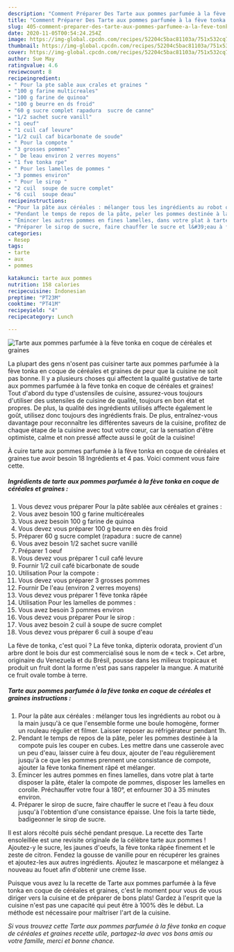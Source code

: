 ```yaml
---
description: "Comment Préparer Des Tarte aux pommes parfumée à la fève tonka en coque de céréales et graines"
title: "Comment Préparer Des Tarte aux pommes parfumée à la fève tonka en coque de céréales et graines"
slug: 405-comment-preparer-des-tarte-aux-pommes-parfumee-a-la-feve-tonka-en-coque-de-cereales-et-graines
date: 2020-11-05T00:54:24.254Z
image: https://img-global.cpcdn.com/recipes/52204c5bac81103a/751x532cq70/tarte-aux-pommes-parfumee-a-la-feve-tonka-en-coque-de-cereales-et-graines-photo-principale-de-la-recette.jpg
thumbnail: https://img-global.cpcdn.com/recipes/52204c5bac81103a/751x532cq70/tarte-aux-pommes-parfumee-a-la-feve-tonka-en-coque-de-cereales-et-graines-photo-principale-de-la-recette.jpg
cover: https://img-global.cpcdn.com/recipes/52204c5bac81103a/751x532cq70/tarte-aux-pommes-parfumee-a-la-feve-tonka-en-coque-de-cereales-et-graines-photo-principale-de-la-recette.jpg
author: Sue May
ratingvalue: 4.6
reviewcount: 8
recipeingredient:
- " Pour la pte sable aux crales et graines "
- "100 g farine multicreales"
- "100 g farine de quinoa"
- "100 g beurre en ds froid"
- "60 g sucre complet rapadura  sucre de canne"
- "1/2 sachet sucre vanill"
- "1 oeuf"
- "1 cuil caf levure"
- "1/2 cuil caf bicarbonate de soude"
- " Pour la compote "
- "3 grosses pommes"
- " De leau environ 2 verres moyens"
- "1 fve tonka rpe"
- " Pour les lamelles de pommes "
- "3 pommes environ"
- " Pour le sirop "
- "2 cuil  soupe de sucre complet"
- "6 cuil  soupe deau"
recipeinstructions:
- "Pour la pâte aux céréales : mélanger tous les ingrédients au robot ou à la main jusqu&#39;à ce que l&#39;ensemble forme une boule homogène, former un rouleau régulier et filmer. Laisser reposer au réfrigérateur pendant 1h."
- "Pendant le temps de repos de la pâte, peler les pommes destinée à la compote puis les couper en cubes. Les mettre dans une casserole avec un peu d&#39;eau, laisser cuire à feu doux, ajouter de l&#39;eau régulièrement jusqu&#39;à ce que les pommes prennent une consistance de compote, ajouter la fève tonka finement râpé et mélanger."
- "Émincer les autres pommes en fines lamelles, dans votre plat à tarte disposer la pâte, étaler la compote de pommes, disposer les lamelles en corolle. Préchauffer votre four à 180°, et enfourner 30 à 35 minutes environ."
- "Préparer le sirop de sucre, faire chauffer le sucre et l&#39;eau à feu doux jusqu&#39;à l&#39;obtention d&#39;une consistance épaisse. Une fois la tarte tiède, badigeonner le sirop de sucre."
categories:
- Resep
tags:
- tarte
- aux
- pommes

katakunci: tarte aux pommes 
nutrition: 158 calories
recipecuisine: Indonesian
preptime: "PT23M"
cooktime: "PT41M"
recipeyield: "4"
recipecategory: Lunch

---
```



![Tarte aux pommes parfumée à la fève tonka en coque de céréales et graines](https://img-global.cpcdn.com/recipes/52204c5bac81103a/751x532cq70/tarte-aux-pommes-parfumee-a-la-feve-tonka-en-coque-de-cereales-et-graines-photo-principale-de-la-recette.jpg)

La plupart des gens n'osent pas cuisiner tarte aux pommes parfumée à la fève tonka en coque de céréales et graines de peur que la cuisine ne soit pas bonne. Il y a plusieurs choses qui affectent la qualité gustative de tarte aux pommes parfumée à la fève tonka en coque de céréales et graines! Tout d'abord du type d'ustensiles de cuisine, assurez-vous toujours d'utiliser des ustensiles de cuisine de qualité, toujours en bon état et propres. De plus, la qualité des ingrédients utilisés affecte également le goût, utilisez donc toujours des ingrédients frais. De plus, entraînez-vous davantage pour reconnaître les différentes saveurs de la cuisine, profitez de chaque étape de la cuisine avec tout votre cœur, car la sensation d'être optimiste, calme et non pressé affecte aussi le goût de la cuisine!

<!--inarticleads1-->

À cuire tarte aux pommes parfumée à la fève tonka en coque de céréales et graines tue avoir besoin 18 Ingrédients et 4 pas. Voici comment vous faire cette.

##### Ingrédients de tarte aux pommes parfumée à la fève tonka en coque de céréales et graines :

1. Vous devez vous préparer  Pour la pâte sablée aux céréales et graines :
1. Vous avez besoin 100 g farine multicéreales
1. Vous avez besoin 100 g farine de quinoa
1. Vous devez vous préparer 100 g beurre en dès froid
1. Préparer 60 g sucre complet (rapadura : sucre de canne)
1. Vous avez besoin 1/2 sachet sucre vanillé
1. Préparer 1 oeuf
1. Vous devez vous préparer 1 cuil café levure
1. Fournir 1/2 cuil café bicarbonate de soude
1. Utilisation  Pour la compote :
1. Vous devez vous préparer 3 grosses pommes
1. Fournir  De l&#39;eau (environ 2 verres moyens)
1. Vous devez vous préparer 1 fève tonka râpée
1. Utilisation  Pour les lamelles de pommes :
1. Vous avez besoin 3 pommes environ
1. Vous devez vous préparer  Pour le sirop :
1. Vous avez besoin 2 cuil à soupe de sucre complet
1. Vous devez vous préparer 6 cuil à soupe d&#39;eau


La fève de tonka, c&#39;est quoi ? La fève tonka, dipterix odorata, provient d&#39;un arbre dont le bois dur est commercialisé sous le nom de « teck ». Cet arbre, originaire du Venezuela et du Brésil, pousse dans les milieux tropicaux et produit un fruit dont la forme n&#39;est pas sans rappeler la mangue. A maturité ce fruit ovale tombe à terre. 

<!--inarticleads2-->

##### Tarte aux pommes parfumée à la fève tonka en coque de céréales et graines instructions :

1. Pour la pâte aux céréales : mélanger tous les ingrédients au robot ou à la main jusqu&#39;à ce que l&#39;ensemble forme une boule homogène, former un rouleau régulier et filmer. Laisser reposer au réfrigérateur pendant 1h.
1. Pendant le temps de repos de la pâte, peler les pommes destinée à la compote puis les couper en cubes. Les mettre dans une casserole avec un peu d&#39;eau, laisser cuire à feu doux, ajouter de l&#39;eau régulièrement jusqu&#39;à ce que les pommes prennent une consistance de compote, ajouter la fève tonka finement râpé et mélanger.
1. Émincer les autres pommes en fines lamelles, dans votre plat à tarte disposer la pâte, étaler la compote de pommes, disposer les lamelles en corolle. Préchauffer votre four à 180°, et enfourner 30 à 35 minutes environ.
1. Préparer le sirop de sucre, faire chauffer le sucre et l&#39;eau à feu doux jusqu&#39;à l&#39;obtention d&#39;une consistance épaisse. Une fois la tarte tiède, badigeonner le sirop de sucre.


Il est alors récolté puis séché pendant presque. La recette des Tarte ensoleillée est une revisite originale de la célèbre tarte aux pommes ! Ajoutez-y le sucre, les jaunes d&#39;oeufs, la fève tonka râpée finement et le zeste de citron. Fendez la gousse de vanille pour en récupérer les graines et ajoutez-les aux autres ingrédients. Ajoutez le mascarpone et mélangez à nouveau au fouet afin d&#39;obtenir une crème lisse. 

<!--inarticleads1-->

<p>
Puisque vous avez lu la recette de Tarte aux pommes parfumée à la fève tonka en coque de céréales et graines, c'est le moment pour vous de vous diriger vers la cuisine et de préparer de bons plats! Gardez à l'esprit que la cuisine n'est pas une capacité qui peut être à 100% dès le début. La méthode est nécessaire pour maîtriser l'art de la cuisine.
</p>

<p>
<i>Si vous trouvez cette Tarte aux pommes parfumée à la fève tonka en coque de céréales et graines recette utile, partagez-la avec vos bons amis ou votre famille, merci et bonne chance.</i>
</p>
